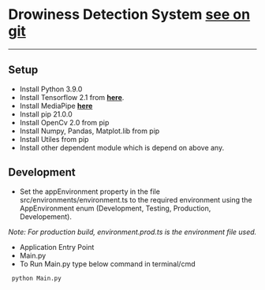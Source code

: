 # Drowiness Detection System **[see on git](https://github.com/devsonukr/DrowsinessDetectionSystem)**
-----------------------------

## Setup

* Install Python 3.9.0
* Install Tensorflow 2.1 from **[here](https://www.tensorflow.org/install)**.
* Install MediaPipe  **[here](https://google.github.io/mediapipe/getting_started/python)**
* Install pip 21.0.0
* Install OpenCv 2.0 from pip
* Install Numpy, Pandas, Matplot.lib from pip
* Install Utiles from pip
* Install other dependent module which is depend on above any.


## Development

* Set the appEnvironment property in the file src/environments/environment.ts to the required environment using the AppEnvironment enum (Development,
  Testing,
  Production,
  Developement).
  
*Note: For production build, environment.prod.ts is the environment file used.*


* Application Entry Point
* Main.py
* To Run Main.py type below command in terminal/cmd
```
 python Main.py
```

